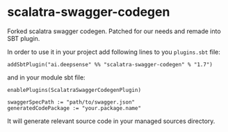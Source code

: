 # scalatra-swagger-codegen
Forked scalatra swagger codegen. Patched for our needs and remade into SBT plugin.

In order to use it in your project add following lines to you `plugins.sbt` file:

```
addSbtPlugin("ai.deepsense" %% "scalatra-swagger-codegen" % "1.7")
```
and in your module sbt file:
```
enablePlugins(ScalatraSwaggerCodegenPlugin)
 
swaggerSpecPath := "path/to/swagger.json"
generatedCodePackage := "your.package.name"
```
It will generate relevant source code in your managed sources directory.
